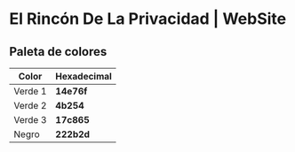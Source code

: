 # El Rincón De La Privacidad | WebSite



## Paleta de colores 

| Color   |  Hexadecimal |
|---------|--------------|
| Verde 1 | **14e76f**   |
| Verde 2 | **4b254**    |
| Verde 3 | **17c865**   |
| Negro   | **222b2d**   |
